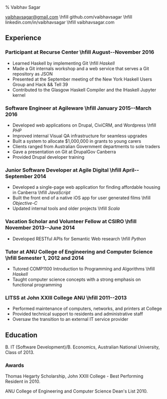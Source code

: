% Vaibhav Sagar

vaibhavsagar@gmail.com       \hfill
github.com/vaibhavsagar      \hfill
linkedin.com/in/vaibhavsagar \hfill
vaibhavsagar.com

## Experience ##

### Participant at Recurse Center \hfill August--November 2016 ###

- Learned Haskell by implementing Git \hfill _Haskell_
- Made a Git internals workshop and a web service that serves a Git repository
  as JSON
- Presented at the September meeting of the New York Haskell Users Group and
  Hack && Tell 39
- Contributed to the Glasgow Haskell Compiler and the IHaskell Jupyter kernel

### Software Engineer at Agileware \hfill January 2015--March 2016 ###

- Developed web applications on Drupal, CiviCRM, and Wordpress \hfill _PHP_
- Improved internal Visual QA infrastructure for seamless upgrades
- Built a system to allocate $1,000,000 in grants to young carers
- Clients ranged from Australian Government departments to sole traders
- Gave a presentation on Git at DrupalGov Canberra
- Provided Drupal developer training

### Junior Software Developer at Agile Digital \hfill April--September 2014 ###

- Developed a single-page web application for finding affordable housing in
  Canberra \hfill _JavaScript_
- Built the front end of a native iOS app for user generated films \hfill
  _Objective-C_
- Updated internal tools and older projects \hfill _Scala_

### Vacation Scholar and Volunteer Fellow at CSIRO \hfill November 2013--June 2014 ###

- Developed RESTful APIs for Semantic Web research \hfill _Python_

### Tutor at ANU College of Engineering and Computer Science \hfill Semester 1, 2012 and 2014 ###

- Tutored COMP1100 Introduction to Programming and Algorithms \hfill _Haskell_
- Taught computer science concepts with a strong emphasis on functional
  programming

### LITSS at John XXIII College ANU \hfill 2011--2013 ###

- Performed maintenance of computers, networks, and printers at College
- Provided technical support to residents and administrative staff
- Oversaw the transition to an external IT service provider

## Education ##

B. IT (Software Development)/B. Economics, Australian National University,
Class of 2013.

### Awards ###

Thomas Hegarty Scholarship, John XXIII College - Best Performing Resident in
2010.

ANU College of Engineering and Computer Science Dean's List 2010.
